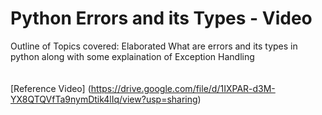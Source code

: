 # Python Errors and its Types - Video
Outline of Topics covered:
Elaborated What are errors and its types in python along with some explaination of Exception Handling 
<br>
<br>
<br>
[Reference Video] (https://drive.google.com/file/d/1IXPAR-d3M-YX8QTQVfTa9nymDtik4lIq/view?usp=sharing)
